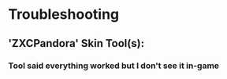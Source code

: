 # Troubleshooting

## 'ZXCPandora' Skin Tool(s):

### Tool said everything worked but I don't see it in-game

